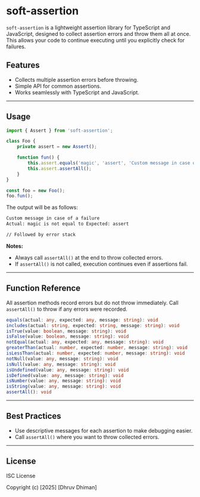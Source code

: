 # soft-assertion

`soft-assertion` is a lightweight assertion library for TypeScript and JavaScript, designed to collect assertion errors and throw them all at once. This allows your code to continue executing until you explicitly check for failures.

## Features

- Collects multiple assertion errors before throwing.
- Simple API for common assertions.
- Works seamlessly with TypeScript and JavaScript.

---

## Usage


```ts
import { Assert } from 'soft-assertion';

class Foo {
    private assert = new Assert();

    function fun() {
        this.assert.equals('magic', 'assert', 'Custom message in case of a failure');
        this.assert.assertAll();
    }
}

const foo = new Foo();
foo.fun();
```
The output will be as follows:

```bash
Custom message in case of a failure
Actual: magic is not equal to Expected: assert

// Followed by error stack
```

**Notes:**
- Always call `assertAll()` at the end to throw collected errors.
- If `assertAll()` is not called, execution continues even if assertions fail.

---

## Function Reference

All assertion methods record errors but do not throw immediately. Call `assertAll()` to throw if any errors were recorded.

```ts
equals(actual: any, expected: any, message: string): void
includes(actual: string, expected: string, message: string): void
isTrue(value: boolean, message: string): void
isFalse(value: boolean, message: string): void
notEqual(actual: any, expected: any, message: string): void
greaterThan(actual: number, expected: number, message: string): void
isLessThan(actual: number, expected: number, message: string): void
notNull(value: any, message: string): void
isNull(value: any, message: string): void
isUndefined(value: any, message: string): void
isDefined(value: any, message: string): void
isNumber(value: any, message: string): void
isString(value: any, message: string): void
assertAll(): void
```

---

## Best Practices

- Use descriptive messages for each assertion to make debugging easier.
- Call `assertAll()` where you want to throw collected errors.

---

## License

ISC License

Copyright (c) [2025] [Dhruv Dhiman]
